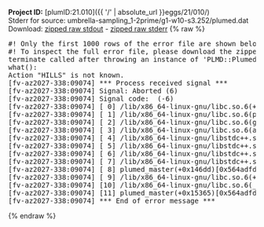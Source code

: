 **Project ID:** [plumID:21.010]({{ '/' | absolute_url }}eggs/21/010/)  
Stderr for source:  umbrella-sampling_1-2prime/g1-w10-s3.252/plumed.dat   
Download: [zipped raw stdout](plumed.dat.plumed_master.stdout.txt.zip) - [zipped raw stderr](plumed.dat.plumed_master.stderr.txt.zip) 
{% raw %}
<pre>
#! Only the first 1000 rows of the error file are shown below
#! To inspect the full error file, please download the zipped raw stderr file above
terminate called after throwing an instance of 'PLMD::Plumed::Exception'
what():
Action "HILLS" is not known.
[fv-az2027-338:09074] *** Process received signal ***
[fv-az2027-338:09074] Signal: Aborted (6)
[fv-az2027-338:09074] Signal code:  (-6)
[fv-az2027-338:09074] [ 0] /lib/x86_64-linux-gnu/libc.so.6(+0x45330)[0x7fa60f245330]
[fv-az2027-338:09074] [ 1] /lib/x86_64-linux-gnu/libc.so.6(pthread_kill+0x11c)[0x7fa60f29eb2c]
[fv-az2027-338:09074] [ 2] /lib/x86_64-linux-gnu/libc.so.6(gsignal+0x1e)[0x7fa60f24527e]
[fv-az2027-338:09074] [ 3] /lib/x86_64-linux-gnu/libc.so.6(abort+0xdf)[0x7fa60f2288ff]
[fv-az2027-338:09074] [ 4] /lib/x86_64-linux-gnu/libstdc++.so.6(+0xa5ff5)[0x7fa60f6a5ff5]
[fv-az2027-338:09074] [ 5] /lib/x86_64-linux-gnu/libstdc++.so.6(+0xbb0da)[0x7fa60f6bb0da]
[fv-az2027-338:09074] [ 6] /lib/x86_64-linux-gnu/libstdc++.so.6(_ZSt10unexpectedv+0x0)[0x7fa60f6a5a55]
[fv-az2027-338:09074] [ 7] /lib/x86_64-linux-gnu/libstdc++.so.6(+0xa5a6f)[0x7fa60f6a5a6f]
[fv-az2027-338:09074] [ 8] plumed_master(+0x146dd)[0x564adfdfb6dd]
[fv-az2027-338:09074] [ 9] /lib/x86_64-linux-gnu/libc.so.6(+0x2a1ca)[0x7fa60f22a1ca]
[fv-az2027-338:09074] [10] /lib/x86_64-linux-gnu/libc.so.6(__libc_start_main+0x8b)[0x7fa60f22a28b]
[fv-az2027-338:09074] [11] plumed_master(+0x15365)[0x564adfdfc365]
[fv-az2027-338:09074] *** End of error message ***
</pre>
{% endraw %}
